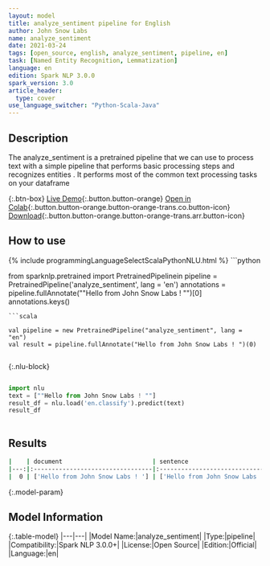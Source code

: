 ```yaml
---
layout: model
title: analyze_sentiment pipeline for English
author: John Snow Labs
name: analyze_sentiment
date: 2021-03-24
tags: [open_source, english, analyze_sentiment, pipeline, en]
task: [Named Entity Recognition, Lemmatization]
language: en
edition: Spark NLP 3.0.0
spark_version: 3.0
article_header:
  type: cover
use_language_switcher: "Python-Scala-Java"
---
```


## Description

The analyze_sentiment is a pretrained pipeline that we can use to process text with a simple pipeline that performs basic processing steps 
        and recognizes entities .
         It performs most of the common text processing tasks on your dataframe

{:.btn-box}
[Live Demo](https://demo.johnsnowlabs.com/public/NER_EN_18/){:.button.button-orange}
[Open in Colab](https://colab.research.google.com/github/JohnSnowLabs/spark-nlp-workshop/blob/master/tutorials/streamlit_notebooks/NER_EN.ipynb){:.button.button-orange.button-orange-trans.co.button-icon}
[Download](https://s3.amazonaws.com/auxdata.johnsnowlabs.com/public/models/analyze_sentiment_en_3.0.0_3.0_1616544471011.zip){:.button.button-orange.button-orange-trans.arr.button-icon}

## How to use



<div class="tabs-box" markdown="1">
{% include programmingLanguageSelectScalaPythonNLU.html %}
```python

from sparknlp.pretrained import PretrainedPipelinein
pipeline = PretrainedPipeline('analyze_sentiment', lang = 'en')
annotations =  pipeline.fullAnnotate(""Hello from John Snow Labs ! "")[0]
annotations.keys()

```
```scala

val pipeline = new PretrainedPipeline("analyze_sentiment", lang = "en")
val result = pipeline.fullAnnotate("Hello from John Snow Labs ! ")(0)


```

{:.nlu-block}
```python

import nlu
text = [""Hello from John Snow Labs ! ""]
result_df = nlu.load('en.classify').predict(text)
result_df
    
```
</div>

## Results

```bash
|    | document                         | sentence                        | token                                          | checked                                        | sentiment    |
|---:|:---------------------------------|:--------------------------------|:-----------------------------------------------|:-----------------------------------------------|:-------------|
|  0 | ['Hello from John Snow Labs ! '] | ['Hello from John Snow Labs !'] | ['Hello', 'from', 'John', 'Snow', 'Labs', '!'] | ['Hello', 'from', 'John', 'Snow', 'Labs', '!'] | ['negative'] |
```

{:.model-param}
## Model Information

{:.table-model}
|---|---|
|Model Name:|analyze_sentiment|
|Type:|pipeline|
|Compatibility:|Spark NLP 3.0.0+|
|License:|Open Source|
|Edition:|Official|
|Language:|en|